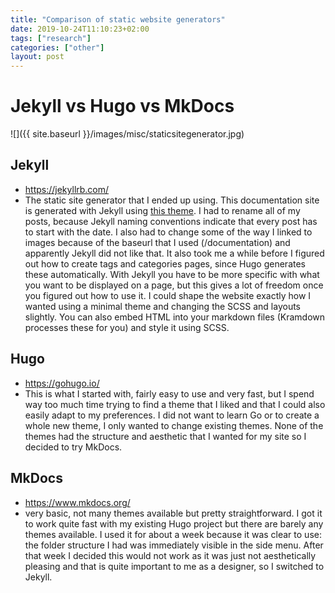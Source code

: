 ```yaml
---
title: "Comparison of static website generators"
date: 2019-10-24T11:10:23+02:00
tags: ["research"]
categories: ["other"]
layout: post
---
```

# Jekyll vs Hugo vs MkDocs 
![]({{ site.baseurl }}/images/misc/staticsitegenerator.jpg)

## Jekyll
- <https://jekyllrb.com/>
- The static site generator that I ended up using. This documentation site is generated with Jekyll using [this theme](https://github.com/b2a3e8/jekyll-theme-console). I had to rename all of my posts, because Jekyll naming conventions indicate that every post has to start with the date. I also had to change some of the way I linked to images because of the baseurl that I used (/documentation) and apparently Jekyll did not like that. It also took me a while before I figured out how to create tags and categories pages, since Hugo generates these automatically. With Jekyll you have to be more specific with what you want to be displayed on a page, but this gives a lot of freedom once you figured out how to use it. I could shape the website exactly how I wanted using a minimal theme and changing the SCSS and layouts slightly. You can also embed HTML into your markdown files (Kramdown processes these for you) and style it using SCSS.

## Hugo
- <https://gohugo.io/>
- This is what I started with, fairly easy to use and very fast, but I spend way too much time trying to find a theme that I liked and that I could also easily adapt to my preferences. I did not want to learn Go or to create a whole new theme, I only wanted to change existing themes. None of the themes had the structure and aesthetic that I wanted for my site so I decided to try MkDocs.

## MkDocs
- <https://www.mkdocs.org/>
- very basic, not many themes available but pretty straightforward. I got it to work quite fast with my existing Hugo project but there are barely any themes available. I used it for about a week because it was clear to use: the folder structure I had was immediately visible in the side menu. After that week I decided this would not work as it was just not aesthetically pleasing and that is quite important to me as a designer, so I switched to Jekyll.